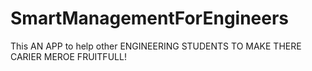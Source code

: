 # SmartManagementForEngineers
This AN APP to help other ENGINEERING STUDENTS TO MAKE THERE CARIER MEROE FRUITFULL!
